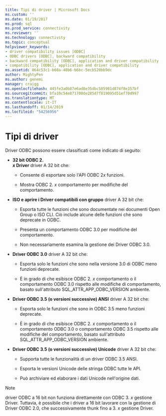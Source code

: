 ```yaml
---
title: Tipi di driver | Microsoft Docs
ms.custom: ''
ms.date: 01/19/2017
ms.prod: sql
ms.prod_service: connectivity
ms.reviewer: ''
ms.technology: connectivity
ms.topic: conceptual
helpviewer_keywords:
- driver compatibility issues [ODBC]
- ODBC drivers [ODBC], backward compatibility
- backward compatibility [ODBC], application and driver compatibility
- compatibility [ODBC], application and driver compatibility
ms.assetid: 864c53c1-b68a-48b6-b6bc-5ecb520bb9dc
author: MightyPen
ms.author: genemi
manager: craigg
ms.openlocfilehash: 445fe3a0b87e6ad8e35dbc585981d874f8e357bf
ms.sourcegitcommit: bfa10c54e871700de285d7f819095d51ef70d997
ms.translationtype: MT
ms.contentlocale: it-IT
ms.lasthandoff: 01/14/2019
ms.locfileid: "54256956"
---
```

# <a name="types-of-drivers"></a>Tipi di driver
Driver ODBC possono essere classificati come indicato di seguito:  
  
-   **32 bit ODBC 2.**  
     **_x_ Driver** driver A 32 bit che:  
  
    -   Consente di esportare solo l'API ODBC 2*x* funzioni.  
  
    -   Mostra ODBC 2. *x* comportamento per modifiche del comportamento.  
  
-   **ISO e aprire i Driver compatibili con gruppo** driver A 32 bit che:  
  
    -   Esporta tutte le funzioni che sono documentate nei documenti Open Group o ISO CLI. Ciò include alcune delle funzioni che sono deprecate in ODBC.  
  
    -   Presenta un comportamento ODBC 3.0 per modifiche del comportamento.  
  
    -   Non necessariamente esamina la gestione dei Driver ODBC 3.0.  
  
-   **Driver ODBC 3.0** driver A 32 bit che:  
  
    -   Esporta solo le funzioni che sono nella versione 3.0 di ODBC meno funzioni deprecate.  
  
    -   È in grado di che esibisce ODBC 2. *x* comportamento o il comportamento ODBC 3.0 rispetto alle modifiche di comportamento, basato sull'attributo SQL_ATTR_APP_ODBC_VERSION ambiente.  
  
-   **Driver ODBC 3.5 (o versioni successive) ANSI** driver A 32 bit che:  
  
    -   Esporta solo le funzioni che sono in ODBC 3.5 meno funzioni deprecate.  
  
    -   È in grado di che esibisce ODBC 2. *x* comportamento o il comportamento ODBC 3.0 o comportamento ODBC 3.5 rispetto alle modifiche del comportamento, basato sull'attributo SQL_ATTR_APP_ODBC_VERSION ambiente.  
  
-   **Driver ODBC 3.5 (o versioni successive) Unicode** driver A 32 bit che:  
  
    -   Supporta tutte le funzionalità di un driver ODBC 3.5 ANSI.  
  
    -   Esporta le versioni Unicode delle stringa ODBC tutte le API.  
  
    -   Può archiviare ed elaborare i dati Unicode nell'origine dati.  
  
> [!NOTE]  
>  driver ODBC a 16 bit non funziona direttamente con ODBC 3. *x* gestione Driver. Tuttavia, è possibile che i driver a 16 bit lavorare con la gestione di Driver ODBC 2.0, che successivamente thunk fino a 3. *x* gestione Driver.
